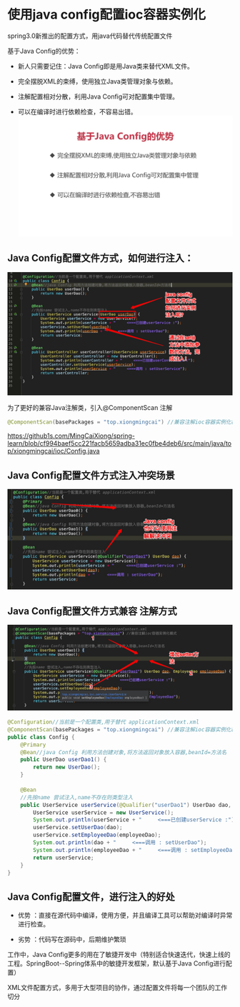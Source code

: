 # 使用java config配置ioc容器实例化 
spring3.0新推出的配置方式，用java代码替代传统配置文件

基于Java Config的优势：
* 新人只需要记住：Java Config即是用Java类来替代XML文件。

* 完全摆脱XML的束缚，使用独立Java类管理对象与依赖。

* 注解配置相对分散，利用Java Config可对配置集中管理。

* 可以在编译时进行依赖检查，不容易出错。
![](media/16184613260826/16184615375059.jpg) 

## Java Config配置文件方式，如何进行注入：

![](media/16184613260826/16184646578239.jpg)

为了更好的兼容Java注解类，引入@ComponentScan 注解
```java
@ComponentScan(basePackages = "top.xiongmingcai") //兼容注解ioc容器实例化模式
```
https://github1s.com/MingCaiXiong/spring-learn/blob/cf994baef5cc221facb5659adba31ec0fbe4deb6/src/main/java/top/xiongmingcai/ioc/Config.java

## Java Config配置文件方式注入冲突场景
![](media/16184613260826/16184658117933.jpg)



## Java Config配置文件方式兼容 注解方式
![](media/16184613260826/16184669051089.jpg)


```java
@Configuration//当前是一个配置类,用于替代 applicationContext.xml
@ComponentScan(basePackages = "top.xiongmingcai") //兼容注解ioc容器实例化模式
public class Config {
    @Primary
    @Bean//java Config 利用方法创建对象,将方法返回对象放入容器,beanId=方法名
    public UserDao userDao1() {
        return new UserDao();
    }

    @Bean
    //先按name 尝试注入,name不存在则类型注入
    public UserService userService(@Qualifier("userDao1") UserDao dao, EmployeeDao employeeDao) {
        UserService userService = new UserService();
        System.out.println(userService + "     <===已创建userService :");
        userService.setUserDao(dao);
        userService.setEmployeeDao(employeeDao);
        System.out.println(dao + "     <===调用 : setUserDao");
        System.out.println(employeeDao + "     <===调用 : setEmployeeDao");
        return userService;
    }
}

```

## Java Config配置文件，进行注入的好处

* 优势 ：直接在源代码中编译，使用方便，并且编译工具可以帮助对编译时异常进行检查。

* 劣势 ：代码写在源码中，后期维护繁琐

工作中，Java Config更多的用在了敏捷开发中（特别适合快速迭代，快速上线的工程。SpringBoot--Spring体系中的敏捷开发框架，默认基于Java Config进行配置）

XML文件配置方式，多用于大型项目的协作，通过配置文件将每一个团队的工作切分